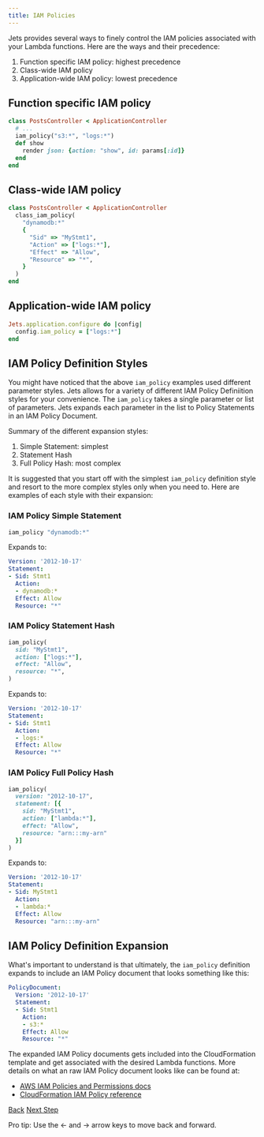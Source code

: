 ```yaml
---
title: IAM Policies
---
```


Jets provides several ways to finely control the IAM policies associated with your Lambda functions. Here are the ways and their precedence:

1. Function specific IAM policy: highest precedence
2. Class-wide IAM policy
3. Application-wide IAM policy: lowest precedence

## Function specific IAM policy

```ruby
class PostsController < ApplicationController
  # ...
  iam_policy("s3:*", "logs:*")
  def show
    render json: {action: "show", id: params[:id]}
  end
end
```

## Class-wide IAM policy

```ruby
class PostsController < ApplicationController
  class_iam_policy(
    "dynamodb:*"
    {
      "Sid" => "MyStmt1",
      "Action" => ["logs:*"],
      "Effect" => "Allow",
      "Resource" => "*",
    }
  )
end
```

## Application-wide IAM policy

```ruby
Jets.application.configure do |config|
  config.iam_policy = ["logs:*"]
end
```

## IAM Policy Definition Styles

You might have noticed that the above `iam_policy` examples used different parameter styles. Jets allows for a variety of different IAM Policy Definiition styles for your convenience. The `iam_policy` takes a single parameter or list of parameters.  Jets expands each parameter in the list to Policy Statements in an IAM Policy Document.

Summary of the different expansion styles:

1. Simple Statement: simplest
2. Statement Hash
3. Full Policy Hash: most complex

It is suggested that you start off with the simplest `iam_policy` definition style and resort to the more complex styles only when you need to. Here are examples of each style with their expansion:

### IAM Policy Simple Statement

```ruby
iam_policy "dynamodb:*"
```

Expands to:

```yaml
Version: '2012-10-17'
Statement:
- Sid: Stmt1
  Action:
  - dynamodb:*
  Effect: Allow
  Resource: "*"
```

### IAM Policy Statement Hash

```ruby
iam_policy(
  sid: "MyStmt1",
  action: ["logs:*"],
  effect: "Allow",
  resource: "*",
)
```

Expands to:

```yaml
Version: '2012-10-17'
Statement:
- Sid: Stmt1
  Action:
  - logs:*
  Effect: Allow
  Resource: "*"
```

### IAM Policy Full Policy Hash

```ruby
iam_policy(
  version: "2012-10-17",
  statement: [{
    sid: "MyStmt1",
    action: ["lambda:*"],
    effect: "Allow",
    resource: "arn:::my-arn"
  }]
)
```

Expands to:

```yaml
Version: '2012-10-17'
Statement:
- Sid: MyStmt1
  Action:
  - lambda:*
  Effect: Allow
  Resource: "arn:::my-arn"
```

## IAM Policy Definition Expansion

What's important to understand is that ultimately, the `iam_policy` definition expands to include an IAM Policy document that looks something like this:

```yaml
PolicyDocument:
  Version: '2012-10-17'
  Statement:
  - Sid: Stmt1
    Action:
    - s3:*
    Effect: Allow
    Resource: "*"
```

The expanded IAM Policy documents gets included into the CloudFormation template and get associated with the desired Lambda functions. More details on what an raw IAM Policy document looks like can be found at:

* [AWS IAM Policies and Permissions docs](https://docs.aws.amazon.com/IAM/latest/UserGuide/access_policies.html#access_policies-json)
* [CloudFormation IAM Policy reference](https://docs.aws.amazon.com/AWSCloudFormation/latest/UserGuide/aws-resource-iam-policy.html)

<a id="prev" class="btn btn-basic" href="{% link _docs/function-properties.md %}">Back</a>
<a id="next" class="btn btn-primary" href="{% link _docs/prewarming.md %}">Next Step</a>
<p class="keyboard-tip">Pro tip: Use the <- and -> arrow keys to move back and forward.</p>
